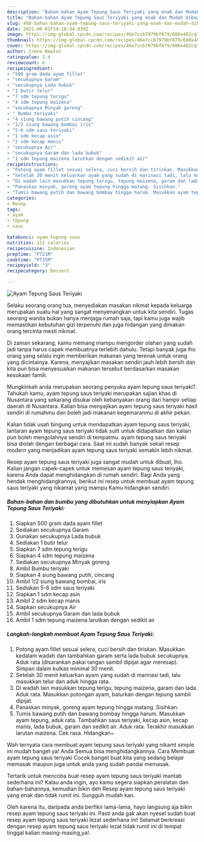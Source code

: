 ```yaml
---
description: "Bahan-bahan Ayam Tepung Saus Teriyaki yang enak dan Mudah Dibuat"
title: "Bahan-bahan Ayam Tepung Saus Teriyaki yang enak dan Mudah Dibuat"
slug: 460-bahan-bahan-ayam-tepung-saus-teriyaki-yang-enak-dan-mudah-dibuat
date: 2021-06-01T14:18:34.039Z
image: https://img-global.cpcdn.com/recipes/46e7ccb7979bf879/680x482cq70/ayam-tepung-saus-teriyaki-foto-resep-utama.jpg
thumbnail: https://img-global.cpcdn.com/recipes/46e7ccb7979bf879/680x482cq70/ayam-tepung-saus-teriyaki-foto-resep-utama.jpg
cover: https://img-global.cpcdn.com/recipes/46e7ccb7979bf879/680x482cq70/ayam-tepung-saus-teriyaki-foto-resep-utama.jpg
author: Irene Newton
ratingvalue: 3.4
reviewcount: 6
recipeingredient:
- "500 gram dada ayam fillet"
- "secukupnya Garam"
- "secukupnya Lada bubuk"
- "1 butir telur"
- "7 sdm tepung terigu"
- "4 sdm tepung maizena"
- "secukupnya Minyak goreng"
- " Bumbu teriyaki"
- "4 siung bawang putih cincang"
- "1/2 siung bawang bombai iris"
- "5-6 sdm saus teriyaki"
- "1 sdm kecap asin"
- "2 sdm kecap manis"
- "secukupnya Air"
- "secukupnya Garam dan lada bubuk"
- "1 sdm tepung maizena larutkan dengan sedikit air"
recipeinstructions:
- "Potong ayam fillet sesuai selera, cuci bersih dan tiriskan. Masukkan kedalam wadah dan tambahkan garam serta lada bubuk secukupnya. Aduk rata (disarankan pakai tangan sambil dipijat agar meresap). Simpan dalam kulkas minimal 30 menit."
- "Setelah 30 menit keluarkan ayam yang sudah di marinasi tadi, lalu masukkan telur dan aduk hingga rata."
- "Di wadah lain masukkan tepung terigu, tepung maizena, garam dan lada. Aduk rata. Masukkan potongan ayam, balurkan dengan tepung sambil dipijat."
- "Panaskan minyak, goreng ayam tepung hingga matang. Sisihkan."
- "Tumis bawang putih dan bawang bombay hingga harum. Masukkan ayam tepung, aduk rata. Tambahkan saus teriyaki, kecap asin, kecap manis, lada bubuk, garam dan sedikit air. Aduk rata. Terakhir masukkan larutan maizena. Cek rasa. Hidangkan~"
categories:
- Resep
tags:
- ayam
- tepung
- saus

katakunci: ayam tepung saus 
nutrition: 111 calories
recipecuisine: Indonesian
preptime: "PT21M"
cooktime: "PT35M"
recipeyield: "3"
recipecategory: Dessert

---
```



![Ayam Tepung Saus Teriyaki](https://img-global.cpcdn.com/recipes/46e7ccb7979bf879/680x482cq70/ayam-tepung-saus-teriyaki-foto-resep-utama.jpg)

Selaku seorang orang tua, menyediakan masakan nikmat kepada keluarga merupakan suatu hal yang sangat menyenangkan untuk kita sendiri. Tugas seorang  wanita bukan hanya menjaga rumah saja, tapi kamu juga wajib memastikan kebutuhan gizi terpenuhi dan juga hidangan yang dimakan orang tercinta mesti nikmat.

Di zaman  sekarang, kamu memang mampu mengorder olahan yang sudah jadi tanpa harus capek membuatnya terlebih dahulu. Tetapi banyak juga lho orang yang selalu ingin memberikan makanan yang terenak untuk orang yang dicintainya. Karena, menyajikan masakan sendiri jauh lebih bersih dan kita pun bisa menyesuaikan makanan tersebut berdasarkan masakan kesukaan famili. 



Mungkinkah anda merupakan seorang penyuka ayam tepung saus teriyaki?. Tahukah kamu, ayam tepung saus teriyaki merupakan sajian khas di Nusantara yang sekarang disukai oleh kebanyakan orang dari hampir setiap daerah di Nusantara. Kalian bisa menyajikan ayam tepung saus teriyaki hasil sendiri di rumahmu dan boleh jadi makanan kegemaranmu di akhir pekan.

Kalian tidak usah bingung untuk mendapatkan ayam tepung saus teriyaki, lantaran ayam tepung saus teriyaki tidak sulit untuk didapatkan dan kalian pun boleh mengolahnya sendiri di tempatmu. ayam tepung saus teriyaki bisa diolah dengan berbagai cara. Saat ini sudah banyak sekali resep modern yang menjadikan ayam tepung saus teriyaki semakin lebih nikmat.

Resep ayam tepung saus teriyaki juga sangat mudah untuk dibuat, lho. Kalian jangan capek-capek untuk memesan ayam tepung saus teriyaki, karena Anda dapat menghidangkan di rumah sendiri. Bagi Anda yang hendak menghidangkannya, berikut ini resep untuk membuat ayam tepung saus teriyaki yang nikamat yang mampu Kamu hidangkan sendiri.

<!--inarticleads1-->

##### Bahan-bahan dan bumbu yang dibutuhkan untuk menyiapkan Ayam Tepung Saus Teriyaki:

1. Siapkan 500 gram dada ayam fillet
1. Sediakan secukupnya Garam
1. Gunakan secukupnya Lada bubuk
1. Sediakan 1 butir telur
1. Siapkan 7 sdm tepung terigu
1. Siapkan 4 sdm tepung maizena
1. Sediakan secukupnya Minyak goreng
1. Ambil  Bumbu teriyaki
1. Siapkan 4 siung bawang putih, cincang
1. Ambil 1/2 siung bawang bombai, iris
1. Sediakan 5-6 sdm saus teriyaki
1. Siapkan 1 sdm kecap asin
1. Ambil 2 sdm kecap manis
1. Siapkan secukupnya Air
1. Ambil secukupnya Garam dan lada bubuk
1. Ambil 1 sdm tepung maizena larutkan dengan sedikit air




<!--inarticleads2-->

##### Langkah-langkah membuat Ayam Tepung Saus Teriyaki:

1. Potong ayam fillet sesuai selera, cuci bersih dan tiriskan. Masukkan kedalam wadah dan tambahkan garam serta lada bubuk secukupnya. Aduk rata (disarankan pakai tangan sambil dipijat agar meresap). Simpan dalam kulkas minimal 30 menit.
1. Setelah 30 menit keluarkan ayam yang sudah di marinasi tadi, lalu masukkan telur dan aduk hingga rata.
1. Di wadah lain masukkan tepung terigu, tepung maizena, garam dan lada. Aduk rata. Masukkan potongan ayam, balurkan dengan tepung sambil dipijat.
1. Panaskan minyak, goreng ayam tepung hingga matang. Sisihkan.
1. Tumis bawang putih dan bawang bombay hingga harum. Masukkan ayam tepung, aduk rata. Tambahkan saus teriyaki, kecap asin, kecap manis, lada bubuk, garam dan sedikit air. Aduk rata. Terakhir masukkan larutan maizena. Cek rasa. Hidangkan~




Wah ternyata cara membuat ayam tepung saus teriyaki yang nikamt simple ini mudah banget ya! Anda Semua bisa menghidangkannya. Cara Membuat ayam tepung saus teriyaki Cocok banget buat kita yang sedang belajar memasak maupun juga untuk anda yang sudah pandai memasak.

Tertarik untuk mencoba buat resep ayam tepung saus teriyaki mantab sederhana ini? Kalau anda ingin, ayo kamu segera siapkan peralatan dan bahan-bahannya, kemudian bikin deh Resep ayam tepung saus teriyaki yang enak dan tidak rumit ini. Sungguh mudah kan. 

Oleh karena itu, daripada anda berfikir lama-lama, hayo langsung aja bikin resep ayam tepung saus teriyaki ini. Pasti anda gak akan nyesel sudah buat resep ayam tepung saus teriyaki lezat sederhana ini! Selamat berkreasi dengan resep ayam tepung saus teriyaki lezat tidak rumit ini di tempat tinggal kalian masing-masing,ya!.


